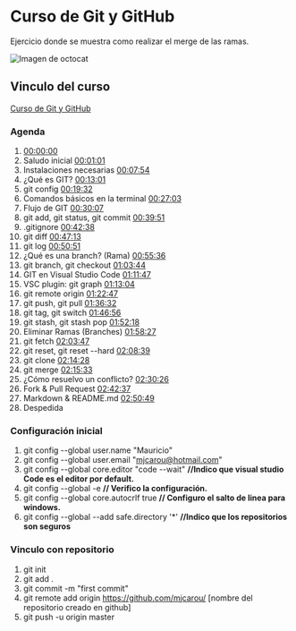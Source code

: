 # Curso de Git y GitHub
Ejercicio donde se muestra como realizar el merge de las ramas.

![Imagen de octocat](https://avatars.githubusercontent.com/u/583231?v=4)
## Vinculo del curso
[Curso de Git y GitHub](https://www.youtube.com/watch?v=7ylE8cm3mb0&t=6981s&ab_channel=SergieCode)

### Agenda
 1. [00:00:00](https://www.youtube.com/watch?v=7ylE8cm3mb0&t=0s) 
 2. Saludo inicial [00:01:01](https://www.youtube.com/watch?v=7ylE8cm3mb0&t=61s) 
 3. Instalaciones necesarias [00:07:54](https://www.youtube.com/watch?v=7ylE8cm3mb0&t=474s) 
 4. ¿Qué es GIT? [00:13:01](https://www.youtube.com/watch?v=7ylE8cm3mb0&t=781s) 
 5. git config [00:19:32](https://www.youtube.com/watch?v=7ylE8cm3mb0&t=1172s) 
 6. Comandos básicos en la terminal [00:27:03](https://www.youtube.com/watch?v=7ylE8cm3mb0&t=1623s) 
 7. Flujo de GIT [00:30:07](https://www.youtube.com/watch?v=7ylE8cm3mb0&t=1807s) 
 8. git add, git status, git commit [00:39:51](https://www.youtube.com/watch?v=7ylE8cm3mb0&t=2391s) 
 9. .gitignore [00:42:38](https://www.youtube.com/watch?v=7ylE8cm3mb0&t=2558s) 
 10. git diff [00:47:13](https://www.youtube.com/watch?v=7ylE8cm3mb0&t=2833s) 
 11. git log [00:50:51](https://www.youtube.com/watch?v=7ylE8cm3mb0&t=3051s) 
 12. ¿Qué es una branch? (Rama) [00:55:36](https://www.youtube.com/watch?v=7ylE8cm3mb0&t=3336s) 
 13. git branch, git checkout [01:03:44](https://www.youtube.com/watch?v=7ylE8cm3mb0&t=3824s) 
 14. GIT en Visual Studio Code [01:11:47](https://www.youtube.com/watch?v=7ylE8cm3mb0&t=4307s) 
 15. VSC plugin: git graph [01:13:04](https://www.youtube.com/watch?v=7ylE8cm3mb0&t=4384s) 
 16. git remote origin [01:22:47](https://www.youtube.com/watch?v=7ylE8cm3mb0&t=4967s) 
 17. git push, git pull [01:36:32](https://www.youtube.com/watch?v=7ylE8cm3mb0&t=5792s)
 18.  git tag, git switch [01:46:56](https://www.youtube.com/watch?v=7ylE8cm3mb0&t=6416s) 
 19. git stash, git stash pop [01:52:18](https://www.youtube.com/watch?v=7ylE8cm3mb0&t=6738s) 
 20. Eliminar Ramas (Branches) [01:58:27](https://www.youtube.com/watch?v=7ylE8cm3mb0&t=7107s) 
 21. git fetch [02:03:47](https://www.youtube.com/watch?v=7ylE8cm3mb0&t=7427s)
 22. git reset, git reset --hard [02:08:39](https://www.youtube.com/watch?v=7ylE8cm3mb0&t=7719s) 
 23. git clone [02:14:28](https://www.youtube.com/watch?v=7ylE8cm3mb0&t=8068s) 
 24. git merge [02:15:33](https://www.youtube.com/watch?v=7ylE8cm3mb0&t=8133s) 
 25. ¿Cómo resuelvo un conflicto? [02:30:26](https://www.youtube.com/watch?v=7ylE8cm3mb0&t=9026s) 
 26. Fork & Pull Request [02:42:37](https://www.youtube.com/watch?v=7ylE8cm3mb0&t=9757s) 
 27. Markdown & README.md [02:50:49](https://www.youtube.com/watch?v=7ylE8cm3mb0&t=10249s) 
 28. Despedida

### Configuración inicial
1. git config --global user.name "Mauricio"
2. git config --global user.email "mjcarou@hotmail.com"
3. git config --global core.editor "code --wait" **//Indico que visual studio Code es el editor por default.**
4. git config --global -e **// Verifico la configuración.**
5. git config --global core.autocrlf true **// Configuro el salto de linea para windows.**
6. git config --global --add safe.directory '*' **//Indico que los repositorios son seguros**

### Vinculo con repositorio

 1. git init
 2. git add .
 3. git commit -m "first commit"
 4. git remote add origin https://github.com/mjcarou/ [nombre del repositorio creado en github]
 5. git push -u origin master


